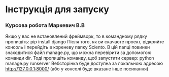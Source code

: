 # Інструкція для запуску
### Курсова робота Маркевич В.В
Якщо у вас не встановлений фреймворк, то в командному рядку пропишіть:
pip install django
Після того, як ви скачаєте проект, відкрийте консоль і перейдіть в кореневу папку Sciento. В цій папці повинен знаходитися файл manage.py, що можна перевірити за допомогою команди dir.
Тоді пропишіть команду, щоб запустити сервер:
python manage.py runserver 
Вебсторінка буде доступна за локальною адресою http://127.0.0.1:8000/ (або у консолі буде вказане інше посилання)
